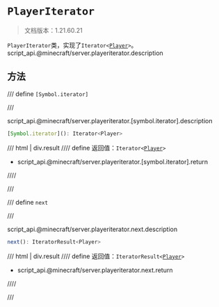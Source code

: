 # `PlayerIterator`

> 文档版本：1.21.60.21

`PlayerIterator`类，实现了<code>Iterator&lt;<a href="../player/">Player</a>&gt;</code>。script_api.@minecraft/server.playeriterator.description

## 方法

/// define
`[Symbol.iterator]`


///

script_api.@minecraft/server.playeriterator.[symbol.iterator].description

```js
[Symbol.iterator](): Iterator<Player>
```

/// html | div.result
//// define
返回值：<code>Iterator&lt;<a href="../player/">Player</a>&gt;</code>

- script_api.@minecraft/server.playeriterator.[symbol.iterator].return


////

///


/// define
`next`


///

script_api.@minecraft/server.playeriterator.next.description

```js
next(): IteratorResult<Player>
```

/// html | div.result
//// define
返回值：<code>IteratorResult&lt;<a href="../player/">Player</a>&gt;</code>

- script_api.@minecraft/server.playeriterator.next.return


////

///

